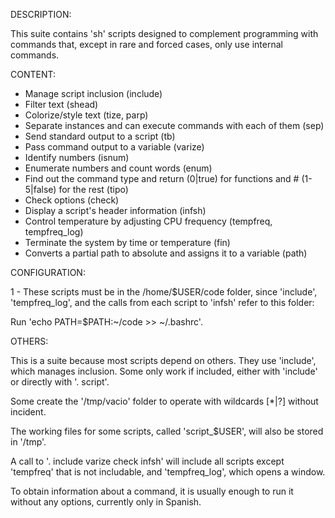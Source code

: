 DESCRIPTION:

This suite contains 'sh' scripts designed to complement programming with
commands that, except in rare and forced cases, only use internal commands.

CONTENT:

- Manage script inclusion (include)
- Filter text (shead)
- Colorize/style text (tize, parp)
- Separate instances and can execute commands with each of them (sep)
- Send standard output to a script (tb)
- Pass command output to a variable (varize)
- Identify numbers (isnum)
- Enumerate numbers and count words (enum)
- Find out the command type and return (0|true) for functions and # (1-5|false) for the rest (tipo)
- Check options (check)
- Display a script's header information (infsh)
- Control temperature by adjusting CPU frequency (tempfreq, tempfreq_log)
- Terminate the system by time or temperature (fin)
- Converts a partial path to absolute and assigns it to a variable (path)


CONFIGURATION:

1 - These scripts must be in the /home/$USER/code folder, since 'include',
'tempfreq_log', and the calls from each script to 'infsh' refer to this folder:

  Run 'echo PATH=$PATH:~/code >> ~/.bashrc'.


OTHERS:

This is a suite because most scripts depend on others. They use 'include', which
manages inclusion. Some only work if included, either with 'include' or directly
with '. script'.

Some create the '/tmp/vacio' folder to operate with wildcards [*|?] without
incident.

The working files for some scripts, called 'script_$USER', will also be stored
in '/tmp'.

A call to '. include varize check infsh' will include all scripts except
'tempfreq' that is not includable, and 'tempfreq_log', which opens a window.

To obtain information about a command, it is usually enough to run it without
any options, currently only in Spanish.
